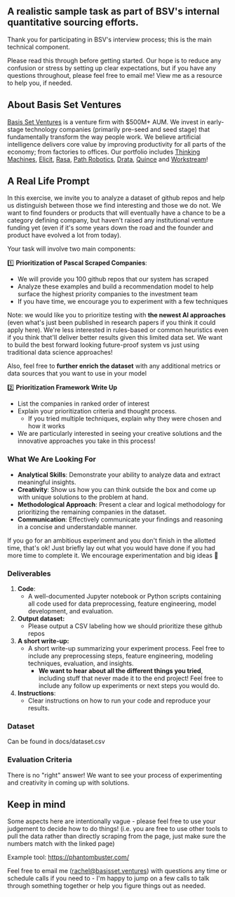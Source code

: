 A realistic sample task as part of BSV's internal quantitative sourcing efforts.
--------------------------------------------------------------------------------

Thank you for participating in BSV's interview process; this is the main technical component.

Please read this through before getting started. Our hope is to reduce any confusion or stress by setting up clear expectations, but if you have any questions throughout, please feel free to email me! View me as a resource to help you, if needed.

About Basis Set Ventures
------------------------

[Basis Set Ventures](https://www.basisset.com/) is a venture firm with $500M+ AUM. We invest in early-stage technology companies (primarily pre-seed and seed stage) that fundamentally transform the way people work. We believe artificial intelligence delivers core value by improving productivity for all parts of the economy; from factories to offices. Our portfolio includes [Thinking Machines](https://thinkingmachines.ai/), [Elicit](https://elicit.com/), [Rasa](https://rasa.com/), [Path Robotics](https://www.path-robotics.com/), [Drata](https://drata.com/), [Quince](https://www.quince.com/) and [Workstream](https://www.workstream.us/)!

A Real Life Prompt
------------------

In this exercise, we invite you to analyze a dataset of github repos and help us distinguish between those we find interesting and those we do not. We want to find founders or products that will eventually have a chance to be a category defining company, but haven't raised any institutional venture funding yet (even if it's some years down the road and the founder and product have evolved a lot from today).

Your task will involve two main components:

1️⃣ **Prioritization of Pascal Scraped Companies**:

-   We will provide you 100 github repos that our system has scraped
-   Analyze these examples and build a recommendation model to help surface the highest priority companies to the investment team
-   If you have time, we encourage you to experiment with a few techniques

<aside>

Note: we would like you to prioritize testing with **the newest AI approaches** (even what's just been published in research papers if you think it could apply here). We're less interested in rules-based or common heuristics even if you think that'll deliver better results given this limited data set. We want to build the best forward looking future-proof system vs just using traditional data science approaches!

Also, feel free to **further enrich the dataset** with any additional metrics or data sources that you want to use in your model

</aside>

2️⃣ **Prioritization Framework Write Up**

-   List the companies in ranked order of interest
-   Explain your prioritization criteria and thought process.
    -   If you tried multiple techniques, explain why they were chosen and how it works
-   We are particularly interested in seeing your creative solutions and the innovative approaches you take in this process!

### What We Are Looking For

-   **Analytical Skills**: Demonstrate your ability to analyze data and extract meaningful insights.
-   **Creativity**: Show us how you can think outside the box and come up with unique solutions to the problem at hand.
-   **Methodological Approach**: Present a clear and logical methodology for prioritizing the remaining companies in the dataset.
-   **Communication**: Effectively communicate your findings and reasoning in a concise and understandable manner.

If you go for an ambitious experiment and you don't finish in the allotted time, that's ok! Just briefly lay out what you would have done if you had more time to complete it. We encourage experimentation and big ideas 🚀

### Deliverables

1.  **Code**:
    -   A well-documented Jupyter notebook or Python scripts containing all code used for data preprocessing, feature engineering, model development, and evaluation.
2.  **Output dataset:**
    -   Please output a CSV labeling how we should prioritize these github repos
3.  **A short write-up:**
    -   A short write-up summarizing your experiment process. Feel free to include any preprocessing steps, feature engineering, modeling techniques, evaluation, and insights.
        -   **We want to hear about all the different things you tried**, including stuff that never made it to the end project! Feel free to include any follow up experiments or next steps you would do.
4.  **Instructions**:
    -   Clear instructions on how to run your code and reproduce your results.

### Dataset

Can be found in docs/dataset.csv

### Evaluation Criteria

There is no "right" answer! We want to see your process of experimenting and creativity in coming up with solutions.

Keep in mind
------------

Some aspects here are intentionally vague - please feel free to use your judgement to decide how to do things! (i.e. you are free to use other tools to pull the data rather than directly scraping from the page, just make sure the numbers match with the linked page)

Example tool: <https://phantombuster.com/>

Feel free to email me (rachel@basisset.ventures) with questions any time or schedule calls if you need to - I'm happy to jump on a few calls to talk through something together or help you figure things out as needed.